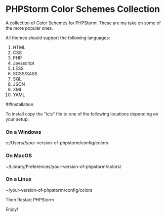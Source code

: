 # PHPStorm Color Schemes Collection

A collection of Color Schemes for PHPStorm. These are my take on some of the more popular ones.

All themes should support the following languages:
1. HTML
2. CSS
3. PHP
4. Javascript
5. LESS
6. SCSS/SASS
7. SQL
8. JSON
9. XML
10. YAML

##Installation:

To install copy the "icls" file to one of the following locations depending on your setup:

### On a Windows
c:/Users/<USERNAME>/your-version-of-phpstorm/config/colors


### On MacOS
~/Library/Preferences/your-version-of-phpstorm/colors/

### On a Linux
~/your-version-of-phpstorm/config/colors

Then Restart PHPStorm

Enjoy!

